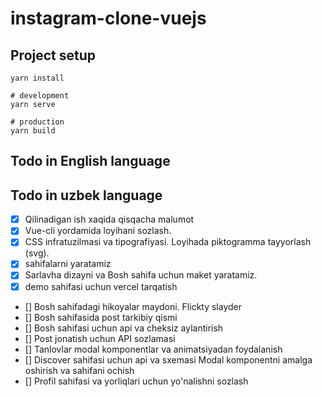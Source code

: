 # instagram-clone-vuejs

## Project setup
```
yarn install

# development
yarn serve

# production
yarn build
```

## Todo in English language

## Todo in uzbek language

- [x] Qilinadigan ish xaqida qisqacha malumot
- [x] Vue-cli yordamida loyihani sozlash.
- [x] CSS infratuzilmasi va tipografiyasi. Loyihada piktogramma tayyorlash (svg).
- [x] sahifalarni yaratamiz
- [x] Sarlavha dizayni va Bosh sahifa uchun maket yaratamiz.
- [x] demo sahifasi uchun vercel tarqatish
- [] Bosh sahifadagi hikoyalar maydoni. Flickty slayder
- [] Bosh sahifasida post tarkibiy qismi
- [] Bosh sahifasi uchun api va cheksiz aylantirish
- [] Post jonatish uchun API sozlamasi
- [] Tanlovlar modal komponentlar va animatsiyadan foydalanish
- [] Discover sahifasi uchun api va sxemasi Modal komponentni amalga oshirish va sahifani ochish
- [] Profil sahifasi va yorliqlari uchun yo'nalishni sozlash
